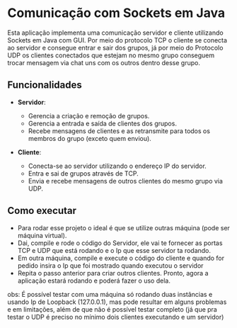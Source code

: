 # Comunicação com Sockets em Java
Esta aplicação implementa uma comunicação servidor e cliente utilizando Sockets em Java com GUI. Por meio do protocolo TCP o cliente se conecta 
ao servidor e consegue entrar e sair dos grupos, já por meio do Protocolo UDP os clientes conectados que estejam no mesmo grupo conseguem
trocar mensagem via chat uns com os outros dentro desse grupo.

## Funcionalidades 

- **Servidor**:
  - Gerencia a criação e remoção de grupos.
  - Gerencia a entrada e saída de clientes dos grupos.
  - Recebe mensagens de clientes e as retransmite para todos os membros do grupo (exceto quem enviou).


- **Cliente**:
  - Conecta-se ao servidor utilizando o endereço IP do servidor.
  - Entra e sai de grupos através de TCP.
  - Envia e recebe mensagens de outros clientes do mesmo grupo via UDP.

## Como executar

- Para rodar esse projeto o ideal é que se utilize outras máquina (pode ser máquina virtual).
- Dai, compile e rode o código do Servidor, ele vai te fornecer as portas TCP e UDP que está rodando e o Ip que esse servidor ta rodando.
- Em outra máquina, compile e execute o código do cliente e quando for pedido insira o Ip que foi mostrado quando executou o servidor
- Repita o passo anterior para criar outros clientes.
Pronto, agora a aplicação estará rodando e poderá fazer o uso dela.

obs: É possível testar com uma máquina só rodando duas instâncias e usando Ip de Loopback (127.0.0.1), mas pode resultar em alguns problemas e em
limitações, além de que não é possível testar completo (já que pra testar o UDP é preciso no mínimo dois clientes executando e um servidor)
